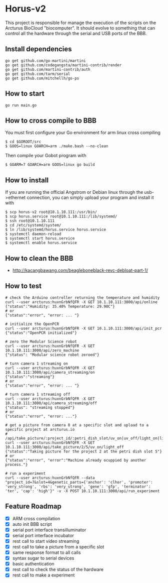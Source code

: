 Horus-v2
=====

This project is responsible for manage the execution of the scripts on the Arcturus BioCloud "biocomputer". It should evolve to something that can control all the hardware through the serial and USB ports of the BBB.

## Install dependencies
    go get github.com/go-martini/martini
    go get github.com/codegangsta/martini-contrib/render
    go get github.com/martini-contrib/auth
    go get github.com/tarm/serial
    go get github.com/mitchellh/go-ps

## How to start
    go run main.go
    
## How to cross compile to BBB
You must first configure your Go environment for arm linux cross compiling

    $ cd $GOROOT/src
    $ GOOS=linux GOARCH=arm ./make.bash --no-clean
    
Then compile your Gobot program with

    $ GOARM=7 GOARCH=arm GOOS=linux go build
    
## How to install
    
If you are running the official Angstrom or Debian linux through the usb->ethernet connection, you can simply upload your program and install it with

    $ scp horus-v2 root@10.1.10.111:/usr/bin/
    $ scp horus.service root@10.1.10.111:/lib/systemd/
    $ ssh root@10.1.10.111
    $ cd /etc/systemd/system/
    $ ln /lib/systemd/horus.service horus.service
    $ systemctl daemon-reload
    $ systemctl start horus.service
    $ systemctl enable horus.service
    
## How to clean the BBB

* <http://kacangbawang.com/beagleboneblack-revc-debloat-part-1/>
    
## How to test    
    # check the Arduino controller returning the temperature and humidity
    curl --user arcturus:huxnGrbNfQFR -X GET 10.1.10.111:3000/api/online
    {"status":"Humidity: 35.40% Temperature: 29.90C"}
    # or
    {"status":"error", "error: ... "}
    
    # initialize the OpenPCR
    curl --user arcturus:huxnGrbNfQFR -X GET 10.1.10.111:3000/api/init_pcr
    {"status":"OpenPCR initialized"}
    
    # zero the Modular Science robot
    curl --user arcturus:huxnGrbNfQFR -X GET 10.1.10.111:3000/api/zero_machine
    {"status": "Modular science robot zeroed"}
    
    # turn camera 1 streaming on
    curl --user arcturus:huxnGrbNfQFR -X GET 10.1.10.111:3000/api/camera_streaming/on
    {"status":"streaming"}
    # or
    {"status":"error", "error: ... "}
    
    # turn camera 1 streaming off
    curl --user arcturus:huxnGrbNfQFR -X GET 10.1.10.111:3000/api/camera_streaming/off
    {"status": "streaming stopped"}
    # or
    {"status":"error", "error: ..."}
    
    # get a picture from camera 0 at a specific slot and upload to a specific project at arcturus.io
    # /api/take_picture/:project_id/:petri_dish_slot/uv_on|uv_off/light_on|light_off
    curl --user arcturus:huxnGrbNfQFR -X GET 10.1.10.111:3000/api/take_picture/2/5/uv_on/light_off
    {"status":"Taking picture for the project 2 at the petri dish slot 5"}
    # or
    {"status":"error", "error":"Machine already ocuppied by another process."}
     
    # run a experiment
    curl --user arcturus:huxnGrbNfQFR --data "project_id=7&slot=4&genetic_parts={'anchor': 'clhor', 'promoter': 'very_strong', 'rbs': 'very_strong', 'gene': 'gfp', 'terminator': 'ter', 'cap': 'high'}" -v -X POST 10.1.10.111:3000/api/run_experiment 
## Feature Roadmap

  - [x] ARM cross compilation
  - [x] auto init BBB script
  - [x] serial port interface transilluminator
  - [x] serial port interface incubator
  - [x] rest call to start video streaming
  - [x] rest call to take a picture from a specific slot
  - [x] same response format to all calls
  - [x] syntax sugar to serial devices
  - [x] basic authentication
  - [x] rest call to check the status of the hardware
  - [x] rest call to make a experiment